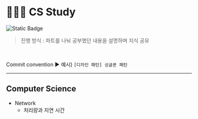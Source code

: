 # 🧑🏻‍💻 CS Study
 ![Static Badge](https://img.shields.io/badge/since-2024.08.25-blue)
 <br>
 
> 진행 방식 : 파트를 나눠 공부했던 내용을 설명하며 지식 공유
<br>

Commit convention ▶︎ 예시) `[디자인 패턴] 싱글폰 패턴`

---
## Computer Science
- Network
    - 처리량과 지연 시간

